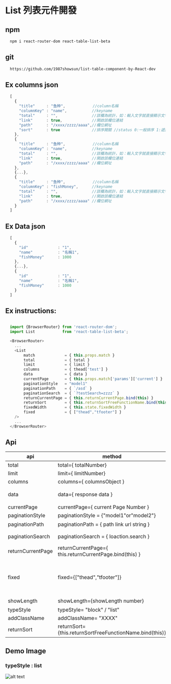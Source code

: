 # List 列表元件開發

## npm
```sh
  npm i react-router-dom react-table-list-beta
```

## git
```sh
  https://github.com/1987showsun/list-table-component-by-React-dev
```

## Ex columns json
```js
  [
    {
      "title"     : "鱼种",            //column名稱
      "columnKey" : "name",           //keyname
      "total"     : "",               //該欄為統計，如：輸入文字就直接顯示文字，可空直就將該欄位相加得到總合
      "link"      : true,             //開啟該欄位連結
      "path"      : "/xxxx/zzzz/aaaa",//欄位網址
      "sort"      : true              //排序開關 //status 0:一般排序 1:遞減 2:遞增
    },
    {
      "title"     : "鱼种",            //column名稱
      "columnKey" : "name",           //keyname
      "total"     : "",               //該欄為統計，如：輸入文字就直接顯示文字，可空直就將該欄位相加得到總合
      "link"      : true,             //開啟該欄位連結
      "path"      : "/xxxx/zzzz/aaaa" //欄位網址
    },
    {...},
    {
      "title"     : "鱼种",            //column名稱
      "columnKey" : "fishMoney",      //keyname
      "total"     : "",               //該欄為統計，如：輸入文字就直接顯示文字，可空直就將該欄位相加得到總合
      "link"      : true,             //開啟該欄位連結
      "path"      : "/xxxx/zzzz/aaaa" //欄位網址
    }
  ]
```

## Ex Data json
```js
  [
    {
      "id"             : "1",
      "name"           : "名稱1",
      "fishMoney"      : 1000
    },
    {...},
    {
      "id"             : "1",
      "name"           : "名稱1",
      "fishMoney"      : 1000
    }
  ]
```

## Ex instructions:
```js

  import {BrowserRouter} from 'react-router-dom';
  import List            from 'react-table-list-beta';

  <BrowserRouter>
    ...
    <List 
        match             = { this.props.match }
        total             = { total }
        limit             = { limit }
        columns           = { thead['test'] }
        data              = { data }
        currentPage       = { this.props.match['params']['current'] }
        paginationStyle   = "model1"
        paginationPath    = { `/asd` }
        paginationSearch  = { `?testSearch=zzzz` }
        returnCurrentPage = { this.returnCurrentPage.bind(this) }
        returnSort        = { this.returnSortFreeFunctionName.bind(this) }
        fixedWidth        = { this.state.fixedWidth }
        fixed             = { ["thead","tfooter"] }
    />
    ...
  </BrowserRouter>
```


## Api
| api              | method                                                    | description                                 |
| ---------------- | --------------------------------------------------------- | ------------------------------------------- |
| total            | total={ totalNumber}                                      | ajax response data length                   |
| limit            | limit={ limitNumber}                                      | show data length                            |
| columns          | columns={ columnsObject }                                 | columns json                                |
| data             | data={ response data }                                    | response data json 需要與 columnsKey 取名一樣 |
| currentPage      | currentPage={ current Page Number }                       | current Page number                         |
| paginationStyle  | paginationStyle = {"model1"or"model2"}                    | pagination style                            |
| paginationPath   | paginationPath  = { path link url string }                | 頁碼連結                                     |
| paginationSearch | paginationSearch = { loaction.search }                    | ex: ?aaaa=111111&bbbb=222222.....           |
| returnCurrentPage | returnCurrentPage={ this.returnCurrentPage.bind(this) }               | returnCurrentPage Free name              |
| fixed            | fixed={["thead","tfooter"]}                               | 可上下固定或其中一個固定<br/> typeof：object <br/> status： <br/> 1.thead<br/>2.tfooter  |
| showLength       | showLength={showLength number}                            | columns 一次可顯示比數                        |
| typeStyle        | typeStyle= "block" / "list"                               | Display method Block or Column              |
| addClassName     | addClassName= "XXXX"                                      | Additional class name                       |
| returnSort       | returnSort={this.returnSortFreeFunctionName.bind(this)}   | returnSortFreeFunctionName Name by yourself |


## Demo Image
### typeStyle : list
![alt text](https://s3-ap-northeast-1.amazonaws.com/showtest/Users/showsun/react_img/%E8%9E%A2%E5%B9%95%E5%BF%AB%E7%85%A7+2018-08-01+%E4%B8%8B%E5%8D%885.58.55.png)
